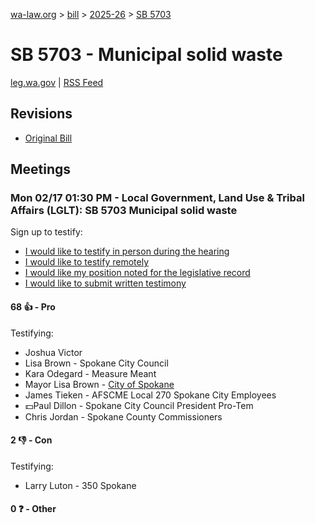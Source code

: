[wa-law.org](/) > [bill](/bill/) > [2025-26](/bill/2025-26/) > [SB 5703](/bill/2025-26/sb/5703/)

# SB 5703 - Municipal solid waste
[leg.wa.gov](https://app.leg.wa.gov/billsummary?BillNumber=5703&Year=2025&Initiative=false) | [RSS Feed](./rss.xml)

## Revisions
* [Original Bill](1/)

## Meetings
### Mon 02/17 01:30 PM - Local Government, Land Use & Tribal Affairs (LGLT): SB 5703 Municipal solid waste
Sign up to testify:
* [I would like to testify in person during the hearing](https://app.leg.wa.gov/csi/Testifier/Add?chamber=House&mId=32822&aId=164338&caId=25859&tId=1)
* [I would like to testify remotely](https://app.leg.wa.gov/csi/Testifier/Add?chamber=House&mId=32822&aId=164338&caId=25859&tId=2)
* [I would like my position noted for the legislative record](https://app.leg.wa.gov/csi/Testifier/Add?chamber=House&mId=32822&aId=164338&caId=25859&tId=3)
* [I would like to submit written testimony](https://app.leg.wa.gov/csi/Testifier/Add?chamber=House&mId=32822&aId=164338&caId=25859&tId=4)

#### 68 👍 - Pro
Testifying:
* Joshua Victor
* Lisa Brown - Spokane City Council
* Kara Odegard - Measure Meant
* Mayor Lisa Brown - [City of Spokane](/org/city_of_spokane/)
* James Tieken - AFSCME Local 270 Spokane City Employees
* 💵Paul Dillon - Spokane City Council President Pro-Tem
* Chris Jordan - Spokane County Commissioners

#### 2 👎 - Con
Testifying:
* Larry Luton - 350 Spokane

#### 0 ❓ - Other
